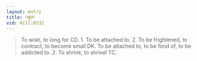 ```yaml
---
layout: entry
title: འཆུམ་
vid: Hill:0532
---
```

> To wish, to long for CD. 1. To be attached to. 2. To be frightened, to contract, to become small DK. To be attached to, to be fond of, to be addicted to. 2. To shrink, to shrivel TC.
